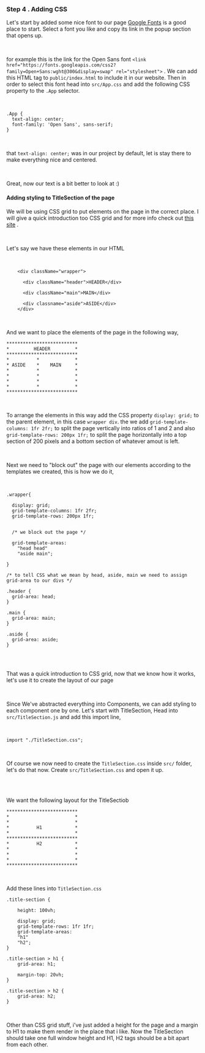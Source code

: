 ### Step 4 . Adding CSS

Let's start by added some nice font to our page [Google Fonts](https://fonts.google.com/) is a good place to start. Select a font you like and copy its link in the popup section that opens up.

<br />

for example this is the link for the Open Sans font `<link href="https://fonts.googleapis.com/css2?family=Open+Sans:wght@300&display=swap" rel="stylesheet">` . We can add this HTML tag to `public/index.html` to include it in our website. Then in order to select this font head into `src/App.css` and add the following CSS property to the `.App` selector.

<br />

```
.App {
  text-align: center;
  font-family: 'Open Sans', sans-serif;
}

```

<br />

that `text-align: center;` was in our project by default, let is stay there to make everything nice and centered.

<br />


Great, now our text is a bit better to look at :)

#### Adding styling to TitleSection of the page 


We will be using CSS grid to put elements on the page in the correct place. I will give a quick introduction too CSS grid and for more info check out [this site](https://css-tricks.com/snippets/css/complete-guide-grid/) .

<br />

Let's say we have these elements in our HTML

<br />

```
    <div className="wrapper">

      <div className="header">HEADER</div>

      <div className="main">MAIN</div>

      <div classname="aside">ASIDE</div>
    </div>

```

<br />

And we want to place the elements of the page in the following way,

```
**************************  
*         HEADER         *
************************** 
*          *             *
* ASIDE    *    MAIN     *
*          *             *
*          *             *
*          *             *
*          *             *
**************************  

```

<br />

To arrange the elements in this way add the CSS property `display: grid;` to the parent element, in this case `wrapper div`. the we add `grid-template-columns: 1fr 2fr;` to split the page vertically into ratios of 1 and 2 and also `grid-template-rows: 200px 1fr;` to split the page horizontally into a top section of 200 pixels and a bottom section of whatever amout is left.


<br />

Next we need to "block out" the page with our elements according to the templates we created, this is how we do it,

<br />

```
.wrapper{

  display: grid;
  grid-template-columns: 1fr 2fr;
  grid-template-rows: 200px 1fr;


  /* we block out the page */

  grid-template-areas:
    "head head"
    "aside main";
  
}

/* to tell CSS what we mean by head, aside, main we need to assign grid-area to our divs */

.header {
  grid-area: head;
}

.main {
  grid-area: main;
}

.aside {
  grid-area: aside;
}


```

<br />

That was a quick introduction to CSS grid, now that we know how it works, let's use it to create the layout of our page

<br />

Since We've abstracted everything into Components, we can add styling to each component one by one. Let's start with TitleSection, Head into `src/TitleSection.js` and add this import line,

<br />

`import "./TitleSection.css";` 

<br />

Of course we now need to create the `TitleSection.css` inside `src/` folder, let's do that now. Create `src/TitleSection.css` and open it up.

<br />

<br />

We want the following layout for the TitleSectiob

```
**************************  
*                        *
*                        * 
*          H1            *
*                        *
**************************
*          H2            *
*                        *
*                        *
*                        *
**************************  

```

<br />

Add these lines into `TitleSection.css`

```
.title-section {

    height: 100vh;

    display: grid;
    grid-template-rows: 1fr 1fr;
    grid-template-areas: 
    "h1"
    "h2";
}

.title-section > h1 {
    grid-area: h1;

    margin-top: 20vh;
}

.title-section > h2 {
    grid-area: h2;
}

```

<br />

Other than CSS grid stuff, i've just added a height for the page and a margin to H1 to make them render in the place that i like. Now the TitleSection should take one full window height and H1, H2 tags should be a bit apart from each other. 

<br />


